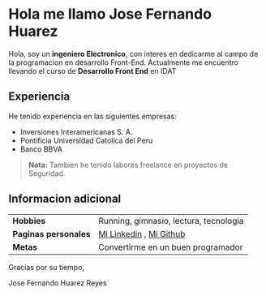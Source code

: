 # Hola me llamo Jose Fernando Huarez
Hola, soy un **ingeniero Electronico**, con interes en dedicarme al campo de la programacion en desarrollo Front-End. Actualmente me encuentro llevando el curso de **Desarrollo Front End** en IDAT

## Experiencia

He tenido experiencia en las siguientes empresas:
- Inversiones Interamericanas S. A.
- Pontificia Universidad Catolica del Peru
- Banco BBVA

> **Nota:** Tambien he tenido labores freelance en proyectos de Seguridad.


## Informacion adicional
|                |                         |
|----------------|-------------------------------|
|**Hobbies**|Running, gimnasio, lectura, tecnologia            |
|**Paginas personales**          |[Mi Linkedin](https://www.linkedin.com/in/fernandohuarez/) , [Mi Github](https://github.com/jfernando-huarezr)            |
|**Metas**         |Convertirme en un buen programador|

Gracias por su tiempo,

Jose Fernando Huarez Reyes
